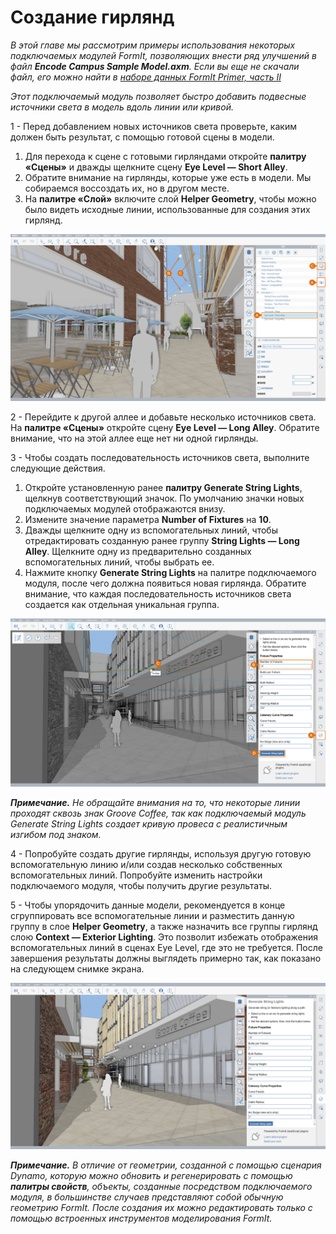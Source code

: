 # Создание гирлянд

_В этой главе мы рассмотрим примеры использования некоторых подключаемых модулей FormIt, позволяющих внести ряд улучшений в файл_ _**Encode Campus Sample Model.axm**. Если вы еще не скачали файл, его можно найти в _[_наборе данных FormIt Primer, часть II_](https://formit-help.s3.amazonaws.com/FormIt+Primer+Part+2+Datasets.zip)__

_Этот подключаемый модуль позволяет быстро добавить подвесные источники света в модель вдоль линии или кривой._

1 - Перед добавлением новых источников света проверьте, каким должен быть результат, с помощью готовой сцены в модели.

1. Для перехода к сцене с готовыми гирляндами откройте **палитру «Сцены»** и дважды щелкните сцену **Eye Level — Short Alley**.
2. Обратите внимание на гирлянды, которые уже есть в модели. Мы собираемся воссоздать их, но в другом месте.
3. На **палитре «Слой»** включите слой **Helper Geometry**, чтобы можно было видеть исходные линии, использованные для создания этих гирлянд.

![](<../../.gitbook/assets/3 (10).png>)

2 - Перейдите к другой аллее и добавьте несколько источников света. На **палитре «Сцены»** откройте сцену **Eye Level — Long Alley**. Обратите внимание, что на этой аллее еще нет ни одной гирлянды.

3 - Чтобы создать последовательность источников света, выполните следующие действия.

1. Откройте установленную ранее **палитру Generate String Lights**, щелкнув соответствующий значок. По умолчанию значки новых подключаемых модулей отображаются внизу.
2. Измените значение параметра **Number of Fixtures** на **10**.
3. Дважды щелкните одну из вспомогательных линий, чтобы отредактировать созданную ранее группу **String Lights — Long Alley**. Щелкните одну из предварительно созданных вспомогательных линий, чтобы выбрать ее.
4. Нажмите кнопку **Generate String Lights** на палитре подключаемого модуля, после чего должна появиться новая гирлянда. Обратите внимание, что каждая последовательность источников света создается как отдельная уникальная группа.

![](<../../.gitbook/assets/4 (6) (1).png>)

_**Примечание.**_ _Не обращайте внимания на то, что некоторые линии проходят сквозь знак Groove Coffee, так как подключаемый модуль Generate String Lights создает кривую провеса с реалистичным изгибом под знаком._

4 - Попробуйте создать другие гирлянды, используя другую готовую вспомогательную линию и/или создав несколько собственных вспомогательных линий. Попробуйте изменить настройки подключаемого модуля, чтобы получить другие результаты.

5 - Чтобы упорядочить данные модели, рекомендуется в конце сгруппировать все вспомогательные линии и разместить данную группу в слое **Helper Geometry**, а также назначить все группы гирлянд слою **Context — Exterior Lighting**. Это позволит избежать отображения вспомогательных линий в сценах Eye Level, где это не требуется. После завершения результаты должны выглядеть примерно так, как показано на следующем снимке экрана.

![](<../../.gitbook/assets/5 (3) (1).png>)

_**Примечание.**_ _В отличие от геометрии, созданной с помощью сценария Dynamo, которую можно обновить и регенерировать с помощью_ _**палитры свойств**, объекты, созданные посредством подключаемого модуля, в большинстве случаев представляют собой обычную геометрию FormIt. После создания их можно редактировать только с помощью встроенных инструментов моделирования FormIt._
